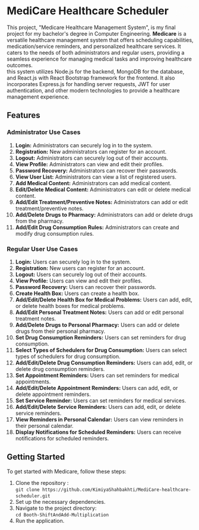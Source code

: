 # MediCare Healthcare Scheduler <img align="right" width="50" height="50" alt="Medicare Logo" src="frontend/src/assets/img/logogif.gif"> 
This project, "Medicare Healthcare Management System", is my final project for my bachelor's degree in Computer Engineering.
**Medicare** is a versatile healthcare management system that offers scheduling capabilities, medication/service reminders, and personalized healthcare services. It caters to the needs of both administrators and regular users, providing a seamless experience for managing medical tasks and improving healthcare outcomes.\
this system utilizes Node.js for the backend, MongoDB for the database, and React.js with React Bootstrap framework for the frontend. It also incorporates Express.js for handling server requests, JWT for user authentication, and other modern technologies to provide a healthcare management experience.

## Features

### Administrator Use Cases

1. **Login:** Administrators can securely log in to the system.
2. **Registration:** New administrators can register for an account.
3. **Logout:** Administrators can securely log out of their accounts.
4. **View Profile:** Administrators can view and edit their profiles.
5. **Password Recovery:** Administrators can recover their passwords.
6. **View User List:** Administrators can view a list of registered users.
7. **Add Medical Content:** Administrators can add medical content.
8. **Edit/Delete Medical Content:** Administrators can edit or delete medical content.
9. **Add/Edit Treatment/Preventive Notes:** Administrators can add or edit treatment/preventive notes.
10. **Add/Delete Drugs to Pharmacy:** Administrators can add or delete drugs from the pharmacy.
11. **Add/Edit Drug Consumption Rules:** Administrators can create and modify drug consumption rules.

### Regular User Use Cases

1. **Login:** Users can securely log in to the system.
2. **Registration:** New users can register for an account.
3. **Logout:** Users can securely log out of their accounts.
4. **View Profile:** Users can view and edit their profiles.
5. **Password Recovery:** Users can recover their passwords.
6. **Create Health Box:** Users can create a health box.
7. **Add/Edit/Delete Health Box for Medical Problems:** Users can add, edit, or delete health boxes for medical problems.
8. **Add/Edit Personal Treatment Notes:** Users can add or edit personal treatment notes.
9. **Add/Delete Drugs to Personal Pharmacy:** Users can add or delete drugs from their personal pharmacy.
10. **Set Drug Consumption Reminders:** Users can set reminders for drug consumption.
11. **Select Types of Schedulers for Drug Consumption:** Users can select types of schedulers for drug consumption.
12. **Add/Edit/Delete Drug Consumption Reminders:** Users can add, edit, or delete drug consumption reminders.
13. **Set Appointment Reminders:** Users can set reminders for medical appointments.
14. **Add/Edit/Delete Appointment Reminders:** Users can add, edit, or delete appointment reminders.
15. **Set Service Reminder:** Users can set reminders for medical services.
16. **Add/Edit/Delete Service Reminders:** Users can add, edit, or delete service reminders.
17. **View Reminders in Personal Calendar:** Users can view reminders in their personal calendar.
18. **Display Notifications for Scheduled Reminders:** Users can receive notifications for scheduled reminders.

## Getting Started

To get started with Medicare, follow these steps:

1. Clone the repository :\
`git clone https://github.com/KimiyaShahbakhti/MediCare-healthcare-scheduler.git`
2. Set up the necessary dependencies.
3. Navigate to the project directory:\
`cd Booth-ShiftAndAdd-Multiplication`
4. Run the application.
